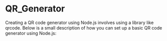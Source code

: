 # QR_Generator

Creating a QR code generator using Node.js involves using a library like qrcode. Below is a small description of how you can set up a basic QR code generator using Node.js:
